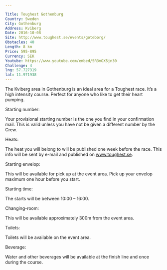 ```yaml
---

Title: Toughest Gothenburg
Country: Sweden
City: Gothenburg
Address: Kviberg
Date: 2016-10-08
Site: http://www.toughest.se/events/goteborg/
Obstacles: 40
Length: 8 km
Price: 595-895
Currency: SEK
Youtube: https://www.youtube.com/embed/5R3mOX5jn30
Challenge: 4
lng: 57.727319
lat: 11.971938
---
```



The Kviberg area in Gothenburg is an ideal area for a Toughest race. It’s a high intensity course. Perfect for anyone who like to get their heart pumping.

Starting number:

Your  provisional starting number is the one you find in your confirmation mail. This is valid unless you have not be given a different number by the Crew.

Heats:

The heat you will belong to will be published one week before the race. This info will be sent by e-mail and published on www.toughest.se.

Starting envelop:

This will be available for pick up at the event area. Pick up your envelop maximum one hour before you start.

Starting time:

The starts will be between 10:00 – 16:00.

Changing-room:

This will be available approximately 300m from the event area.

Toilets:

Toilets will be available on the event area.

Beverage:

Water and other beverages will be available at the finish line and once during the course.